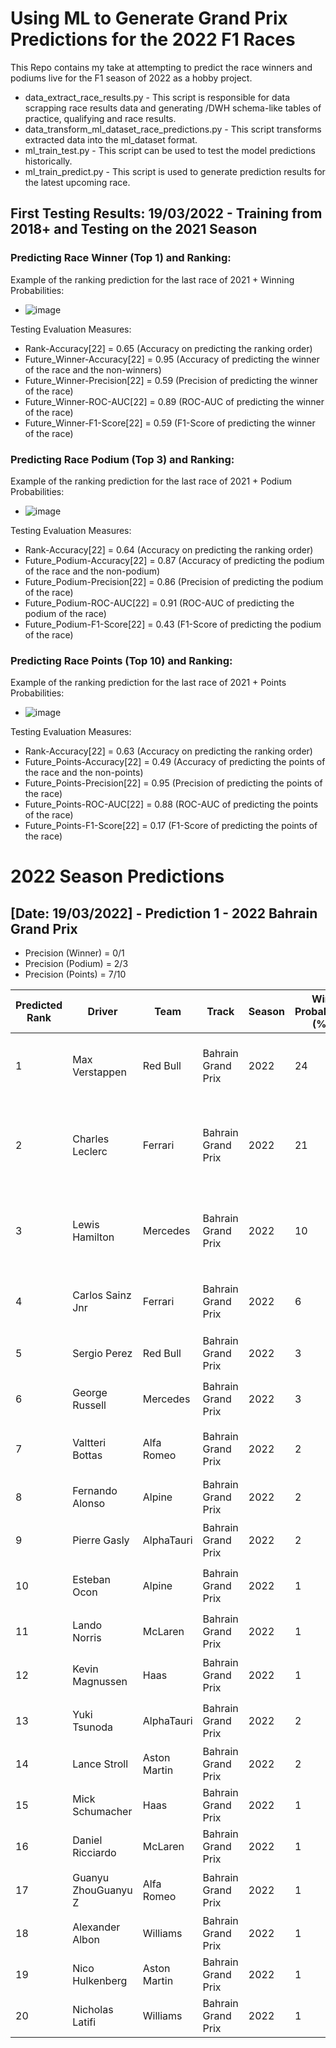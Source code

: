 # Using ML to Generate Grand Prix Predictions for the 2022 F1 Races

This Repo contains my take at attempting to predict the race winners and podiums live for the F1 season of 2022 as a hobby project. 
* data_extract_race_results.py - This script is responsible for data scrapping race results data and generating /DWH schema-like tables of practice, qualifying and race results.
* data_transform_ml_dataset_race_predictions.py - This script transforms extracted data into the ml_dataset format.
* ml_train_test.py - This script can be used to test the model predictions historically.
* ml_train_predict.py - This script is used to generate prediction results for the latest upcoming race.

## First Testing Results: 19/03/2022 - Training from 2018+ and Testing on the 2021 Season
### Predicting Race Winner (Top 1) and Ranking:

Example of the ranking prediction for the last race of 2021 + Winning Probabilities:
* ![image](https://user-images.githubusercontent.com/58941036/159131658-dc27a5db-8679-4417-8f7b-a5676a031fbe.png)

Testing Evaluation Measures:
* Rank-Accuracy[22] = 0.65 (Accuracy on predicting the ranking order)
* Future_Winner-Accuracy[22] = 0.95 (Accuracy of predicting the winner of the race and the non-winners)
* Future_Winner-Precision[22] = 0.59 (Precision of predicting the winner of the race)
* Future_Winner-ROC-AUC[22] = 0.89 (ROC-AUC of predicting the winner of the race)
* Future_Winner-F1-Score[22] = 0.59 (F1-Score of predicting the winner of the race)

### Predicting Race Podium (Top 3) and Ranking:

Example of the ranking prediction for the last race of 2021 + Podium Probabilities:
* ![image](https://user-images.githubusercontent.com/58941036/159131798-3320685d-7fee-443d-8748-f91a9ad1dfdc.png)

Testing Evaluation Measures:
* Rank-Accuracy[22] = 0.64 (Accuracy on predicting the ranking order)
* Future_Podium-Accuracy[22] = 0.87 (Accuracy of predicting the podium of the race and the non-podium)
* Future_Podium-Precision[22] = 0.86 (Precision of predicting the podium of the race)
* Future_Podium-ROC-AUC[22] = 0.91 (ROC-AUC of predicting the podium of the race)
* Future_Podium-F1-Score[22] = 0.43 (F1-Score of predicting the podium of the race)

### Predicting Race Points (Top 10) and Ranking:

Example of the ranking prediction for the last race of 2021 + Points Probabilities:
* ![image](https://user-images.githubusercontent.com/58941036/159131920-28dd9852-21fb-45aa-a9dc-f0feff3c1da5.png)

Testing Evaluation Measures:
* Rank-Accuracy[22] = 0.63 (Accuracy on predicting the ranking order)
* Future_Points-Accuracy[22] = 0.49 (Accuracy of predicting the points of the race and the non-points)
* Future_Points-Precision[22] = 0.95 (Precision of predicting the points of the race)
* Future_Points-ROC-AUC[22] = 0.88 (ROC-AUC of predicting the points of the race)
* Future_Points-F1-Score[22] = 0.17 (F1-Score of predicting the points of the race)

# 2022 Season Predictions
## [Date: 19/03/2022] - Prediction 1 - 2022 Bahrain Grand Prix

* Precision (Winner) = 0/1
* Precision (Podium) = 2/3
* Precision (Points) = 7/10

Predicted Rank | Driver |  Team | Track | Season | Win Probability (%) | Podium Probability (%) | Points Probability (%) | Final Score (0-1) | Actual Rank | Prediction Result 
 --- | --- | --- | --- | --- | --- | --- | --- | --- | --- | --- | 
1 | Max Verstappen | Red Bull | Bahrain Grand Prix | 2022 | 24 | 23 | 81 | 0.0209 | - | Ranking: ❌ \Points: ❌ Podium: ❌ Winner: ❌
2 | Charles Leclerc | Ferrari | Bahrain Grand Prix | 2022 | 21 | 25 | 79 | 0.0192 | 1 | Ranking: ✔️ \Points: ✔️ Podium: ✔️ Winner: ❌
3 | Lewis Hamilton | Mercedes | Bahrain Grand Prix | 2022 | 10 | 16 | 78 | 0.006 | 3 | Ranking: ✔️🎯 \Points: ✔️ Podium: ✔️
4 | Carlos Sainz Jnr | Ferrari | Bahrain Grand Prix | 2022 | 6 | 23 | 80 | 0.0052 | 2 | Ranking: ✔️ \Points: ✔️ Podium: ❌
5 | Sergio Perez | Red Bull | Bahrain Grand Prix | 2022 | 3 | 16 | 76 | 0.002 | - | Ranking: ❌ \Points: ❌
6 | George Russell | Mercedes | Bahrain Grand Prix | 2022 | 3 | 14 | 67 | 0.0014 | 4 | Ranking: ✔️ \Points: ✔️
7 | Valtteri Bottas | Alfa Romeo | Bahrain Grand Prix | 2022 | 2 | 13 | 64 | 0.0011 | 6 | Ranking: ✔️ \Points: ✔️
8 | Fernando Alonso | Alpine | Bahrain Grand Prix | 2022 | 2 | 13 | 68 | 0.001 | 9 | Ranking: ❌ \Points: ✔️
9 | Pierre Gasly | AlphaTauri | Bahrain Grand Prix | 2022 | 2 | 13 | 63 | 0.0008 | - | Ranking: ❌ \Points: ❌
10 | Esteban Ocon | Alpine | Bahrain Grand Prix | 2022 | 1 | 12 | 69 | 0.0008 | 7 | Ranking: ✔️ \Points: ✔️
11 | Lando Norris | McLaren | Bahrain Grand Prix | 2022 | 1 | 12 | 60 | 0.0006 | 15 | Ranking: ❌
12 | Kevin Magnussen | Haas | Bahrain Grand Prix | 2022 | 1 | 13 | 51 | 0.0006 | 5 | Ranking: ✔️ \Points: ❌
13 | Yuki Tsunoda | AlphaTauri | Bahrain Grand Prix | 2022 | 2 | 13 | 26 | 0.0004 | 8 | Ranking: ✔️ \Points: ❌
14 | Lance Stroll | Aston Martin | Bahrain Grand Prix | 2022 | 2 | 12 | 26 | 0.0003 | 12 | Ranking: ✔️
15 | Mick Schumacher | Haas | Bahrain Grand Prix | 2022 | 1 | 12 | 27 | 0.0003 | 11 | Ranking: ✔️
16 | Daniel Ricciardo | McLaren | Bahrain Grand Prix | 2022 | 1 | 12 | 20 | 0.0002 | 14 | Ranking: ✔️
17 | Guanyu ZhouGuanyu Z | Alfa Romeo | Bahrain Grand Prix | 2022 | 1 | 12 | 16 | 0.0002 | 10 | Ranking: ✔️ \Points: ❌
18 | Alexander Albon | Williams | Bahrain Grand Prix | 2022 | 1 | 12 | 15 | 0.0002 | 13 | Ranking: ✔️
19 | Nico Hulkenberg | Aston Martin | Bahrain Grand Prix | 2022 | 1 | 12 | 15 | 0.0002 | 17 | Ranking: ✔️
20 | Nicholas Latifi | Williams | Bahrain Grand Prix | 2022 | 1 | 12 | 7 | 0.0001 | 16 | Ranking: ✔️
